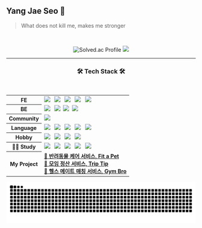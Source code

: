 ## Yang Jae Seo 🤪
 
> What does not kill me, makes me stronger
<br/>  
<div align="center">
  
![Solved.ac Profile](http://mazassumnida.wtf/api/v2/generate_badge?boj=0pao0)
<img src="http://mazandi.herokuapp.com/api?handle=0pao0&theme=warm"/>
 
* * *
 
<h3 align="center"><b>🛠 Tech Stack 🛠</b></h3>
</br>
<!-- <img src="https://img.shields.io/badge/이름-색상코드?style=flat-square&logo=로고명&logoColor=로고색"/> -->

<table style="border: 0px" width="130">
 <tbody>
  <tr>
   <th><b>FE</b></th>
   <td>
    <img src="https://img.shields.io/badge/HTML5-E34F26?style=flat-square&logo=HTML5&logoColor=white"/> &nbsp
    <img src="https://img.shields.io/badge/CSS3-1572B6?style=flat-square&logo=CSS3&logoColor=white"/> &nbsp 
    <img src="https://img.shields.io/badge/JavaScript-F7DF1E?style=flat-square&logo=JavaScript&logoColor=white"/> &nbsp 
    <img src="https://img.shields.io/badge/React-61DAFB?style=flat-square&logo=React&logoColor=white"/> &nbsp
    <img src="https://img.shields.io/badge/Android-3ddc84?style=flat-square&logo=Android&logoColor=white"/></br>
   </td>
  <tr/>
  <tr>
   <th><b>BE</b></th>
   <td>
    <img src="https://img.shields.io/badge/MySQL-4479A1?style=flat-square&logo=MySQL&logoColor=white"/> &nbsp 
    <img src="https://img.shields.io/badge/Django-092E20?style=flat-square&logo=Django&logoColor=white"/>&nbsp 
    <img src="https://img.shields.io/badge/Spring Boot-6db33f?style=flat-square&logo=Spring Boot&logoColor=white"/>&nbsp
    <img src="https://img.shields.io/badge/Spring Security-6db33f?style=flat-square&logo=Spring Security&logoColor=white"/>
   </td>
  </tr>
  <tr>
   <th><b>Community</b></th>
   <td>
    <img src="https://img.shields.io/badge/42-000000?style=flat-square&logo=42&logoColor=white"/> </br>
   </td>
  </tr>
  <tr>
   <th><b>Language</b></th>
   <td>
    <img src="https://img.shields.io/badge/C-A8B9CC?style=flat-square&logo=C&logoColor=white"/> &nbsp
    <img src="https://img.shields.io/badge/C++-00599C?style=flat-square&logo=c%2B%2B&&logoColor=white"/> &nbsp
    <img src="https://img.shields.io/badge/Java-007396?style=flat-square&logo=Java&logoColor=white"/> &nbsp
    <img src="https://img.shields.io/badge/Python-3776AB?style=flat-square&logo=Python&logoColor=white"/> &nbsp
    <img src="https://img.shields.io/badge/Kotlin-7f52ff?style=flat-square&logo=Kotlin&logoColor=white"/> </br>
   </td>
  </tr>
  <tr>
   <th><b>Hobby</b></th>
   <td>
    <img src="https://img.shields.io/badge/Vim-019733?style=flat-square&logo=Vim&logoColor=white"/> &nbsp
    <img src="https://img.shields.io/badge/Unity-000000?style=flat-square&logo=Unity&logoColor=white"/> &nbsp
    <img src="https://img.shields.io/badge/Linux-FCC624?style=flat-square&logo=Linux&logoColor=white"/> &nbsp
    <img src="https://img.shields.io/badge/TensorFlow-FF6F00?style=flat-square&logo=TensorFlow&logoColor=white"/>
   </td>
  </tr>
  <tr>
   <th><b>👨‍💻 Study</b></th>
   <td>
    <img src="https://img.shields.io/badge/Docker-2496ED?style=flat-square&logo=Docker&logoColor=white"/> &nbsp
    <img src="https://img.shields.io/badge/Jenkins-D24939?style=flat-square&logo=Jenkins&logoColor=white"/> &nbsp
    <img src="https://img.shields.io/badge/Kubernetes-326CE5?style=flat-square&logo=Kubernetes&logoColor=white"/> &nbsp
    <img src="https://img.shields.io/badge/Amazon_AWS-FF9900?style=flat-square&logo=Amazon AWS&logoColor=white"/> &nbsp
    <img src="https://img.shields.io/badge/Redis-DC382D?style=flat-square&logo=Redis&logoColor=white"/> &nbsp
   </td>
  </tr>
  <tr>
   <th><b>My Project</b></th>
   <td>
    <a href="https://github.com/psychology50/Fit-a-Pet-Android"><b>🐶 반려동물 케어 서비스, Fit a Pet</b></a><br/>
    <a href="https://github.com/psychology50/trip-tip"><b>🧮 모임 정산 서비스, Trip Tip</b></a><br/>
    <a href="https://github.com/psychology50/gym-bro-api"><b>💪 헬스 메이트 매칭 서비스, Gym Bro</b></a>
   </td>
  </tr>
 <tbody>
</table>

![snake gif](https://github.com/psychology50/psychology50/blob/output/github-contribution-grid-snake.svg)
